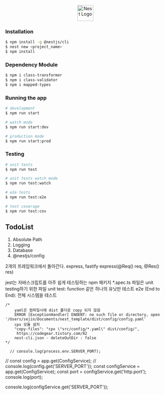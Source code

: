 <p align="center">
  <a href="http://nestjs.com/" target="blank"><img src="https://nestjs.com/img/logo-small.svg" width="50" alt="Nest Logo" /></a>
</p>


### Installation

```bash
$ npm install -g @nestjs/cli
$ nest new <project_name>
$ npm install
```

### Dependency Module

```bash
$ npm i class-transformer
$ npm i class-validator
$ npm i mapped-types
```

### Running the app

```bash
# development
$ npm run start

# watch mode
$ npm run start:dev

# production mode
$ npm run start:prod
```

### Testing

```bash
# unit tests
$ npm run test

# unit tests watch mode
$ npm run test:watch

# e2e tests
$ npm run test:e2e

# test coverage
$ npm run test:cov
```

 ## TodoList
 1. Absolute Path
 2. Logging
 3. Database
 4. @nestjs/config

2개의 프레임워크에서 돌아간다. express, fastify express(@Req() req, @Res() res)

jest는 자바스크립트를 아주 쉽게 테스팅하는 npm 패키지 *.spec.ts 파일은 unit testing하기 위한 파일 unit test: function 같은 하나의 유닛만 테스트 e2e (End to End): 전체 시스템을 테스트

    /* 
        yaml은 컴파일시에 dist 폴더로 copy 되지 않음
        ERROR [ExceptionHandler] ENOENT: no such file or directory, open '/Users/sejin/Documents/nest_template/dist/config/config.yaml'
        cpx 모듈 설치
        "copy-files": "cpx \"src/config/*.yaml\" dist/config/",
         https://codegear.tistory.com/82
        nest-cli.json - deleteOutDir : false
    */

      // console.log(process.env.SERVER_PORT);
  // const config = app.get(ConfigService);
  // console.log(config.get('SERVER_PORT'));
  const configService = app.get(ConfigService);
  const port = configService.get('http.port');
  console.log(port);
  
  console.log(configService.get('SERVER_PORT'));